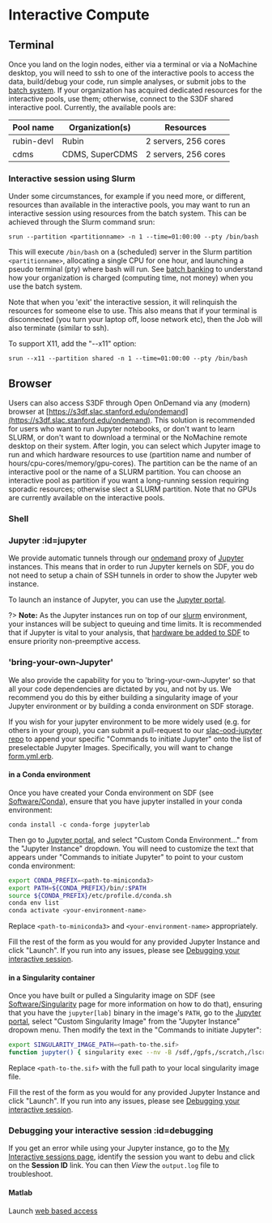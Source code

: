# Interactive Compute

## Terminal

Once you land on the login nodes, either via a terminal or via a NoMachine desktop, you will need to ssh to one of the interactive pools to access the data, build/debug your code, run simple analyses, or submit jobs to the [batch system](batch-compute.md). If your organization has acquired dedicated resources for the interactive pools, use them; otherwise, connect to the S3DF shared interactive pool. Currently, the available pools are:

|Pool name | Organization(s) | Resources |
| --- | --- | --- |
|rubin-devl | Rubin | 2 servers, 256 cores |
|cdms | CDMS, SuperCDMS | 2 servers, 256 cores |

### Interactive session using Slurm

Under some circumstances, for example if you need more, or different, resources than available in the interactive pools, you may want to run an interactive session using resources from the batch system. This can be achieved through the Slurm command srun:

```
srun --partition <partitionname> -n 1 --time=01:00:00 --pty /bin/bash
```

This will execute `/bin/bash` on a (scheduled) server in the Slurm partition `<partitionname>`, allocating a single CPU for one hour, and launching a pseudo terminal (pty) where bash will run. See [batch banking](batch-compute.md#banking) to understand how your organization is charged (computing time, not money) when you use the batch system.

Note that when you 'exit' the interactive session, it will relinquish the resources for someone else to use. This also means that if your terminal is disconnected (you turn your laptop off, loose network etc), then the Job will also terminate (similar to ssh).

To support X11, add the "--x11" option:

```
srun --x11 --partition shared -n 1 --time=01:00:00 --pty /bin/bash
```

## Browser

Users can also access S3DF through Open OnDemand via any (modern) browser at [https://s3df.slac.stanford.edu/ondemand](https://s3df.slac.stanford.edu/ondemand). This solution is recommended for users who want to run Jupyter notebooks, or don't want to learn SLURM, or don't want to download a terminal or the NoMachine remote desktop on their system. After login, you can select which Jupyter image to run and which hardware resources to use (partition name and number of hours/cpu-cores/memory/gpu-cores). The partition can be the name of an interactive pool or the name of a SLURM partition. You can choose an interactive pool as partition if you want a long-running session requiring sporadic resources; otherwise slect a SLURM partition. Note that no GPUs are currently available on the interactive pools.

### Shell

### Jupyter :id=jupyter

We provide automatic tunnels through our [ondemand](https://openondemand.org/) proxy of [Jupyter](https://jupyter.org/) instances. This means that in order to run Jupyter kernels on SDF, you do not need to setup a chain of SSH tunnels in order to show the Jupyter web instance.

To launch an instance of Jupyter, you can use the [Jupyter portal](/pun/sys/dashboard/batch_connect/sys/slac-ood-jupyter/session_contexts/new ':ignore').

?> __Note:__ As the Jupyter instances run on top of our [slurm](batch-compute.md) environment, your instances will be subject to queuing and time limits. It is recommended that if Jupyter is vital to your analysis, that [hardware be added to SDF](resources-and-allocations.md#contributing-to-sdf) to ensure priority non-preemptive access.

### 'bring-your-own-Jupyter'

We also provide the capability for you to 'bring-your-own-Jupyter' so that all your code dependencies are dictated by you, and not by us. We recommend you do this by either building a singularity image of your Jupyter environment or by building a conda environment on SDF storage.

If you wish for your jupyter environment to be more widely used (e.g. for others in your group), you can submit a pull-request to our [slac-ood-jupyter repo](https://github.com/slaclab/slac-ood-jupyter) to append your specific "Commands to initiate Jupyter" onto the list of preselectable Jupyter Images. Specifically, you will want to change [form.yml.erb](https://github.com/slaclab/slac-ood-jupyter/blob/master/form.yml.erb).

#### in a Conda environment

Once you have created your Conda environment on SDF (see [Software/Conda](software.md#conda)), ensure that you have jupyter installed in your conda environment:

```
conda install -c conda-forge jupyterlab
```

Then go to [Jupyter portal](/pun/sys/dashboard/batch_connect/sys/slac-ood-jupyter/session_contexts/new ':ignore'), and select "Custom Conda Environment..." from the "Jupyter Instance" dropdown. You will need to customize the text that appears under "Commands to initiate Jupyter" to point to your custom conda environment:

```bash
export CONDA_PREFIX=<path-to-miniconda3>
export PATH=${CONDA_PREFIX}/bin/:$PATH
source ${CONDA_PREFIX}/etc/profile.d/conda.sh
conda env list
conda activate <your-environment-name>
```

Replace `<path-to-miniconda3>` and `<your-environment-name>` appropriately.

Fill the rest of the form as you would for any provided Jupyter Instance and click "Launch". If you run into any issues, please see [Debugging your interactive session](#debugging).


#### in a Singularity container

Once you have built or pulled a Singularity image on SDF (see [Software/Singularity](software.md#singularity) page for more information on how to do that), ensuring that you have the `jupyter[lab]` binary in the image's `PATH`, go to the [Jupyter portal](/pun/sys/dashboard/batch_connect/sys/slac-ood-jupyter/session_contexts/new ':ignore'), select "Custom Singularity Image" from the "Jupyter Instance" dropown menu. Then modify the text in the "Commands to initiate Jupyter":
```bash
export SINGULARITY_IMAGE_PATH=<path-to-the.sif>
function jupyter() { singularity exec --nv -B /sdf,/gpfs,/scratch,/lscratch ${SINGULARITY_IMAGE_PATH} jupyter $@; }
```

Replace `<path-to-the.sif>` with the full path to your local singularity image file.

Fill the rest of the form as you would for any provided Jupyter Instance and click "Launch". If you run into any issues, please see [Debugging your interactive session](#debugging).


### Debugging your interactive session :id=debugging

If you get an error while using your Jupyter instance, go to the [My Interactive sessions page](https://sdf.slac.stanford.edu/pun/sys/dashboard/batch_connect/sessions), identify the session you want to debu and click on the **Session ID** link. You can then *View* the `output.log` file to troubleshoot.

#### Matlab

Launch [web based access](/pun/sys/dashboard/batch_connect/sys/slac-ood-matlab/session_contexts/new)
